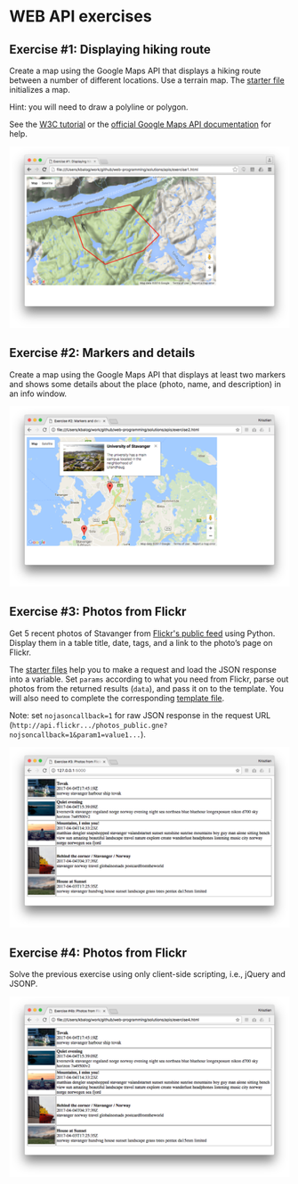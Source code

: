 # WEB API exercises

## Exercise #1: Displaying hiking route

Create a map using the Google Maps API that displays a hiking route between a number of different locations. Use a terrain map. The [starter file](exercise1.html) initializes a map.

Hint: you will need to draw a polyline or polygon.

See the [W3C tutorial](http://www.w3schools.com/googleapi/google_maps_overlays.asp) or the [official Google Maps API documentation](https://developers.google.com/maps/documentation/javascript/) for help.

![Exercise1](images/exercise1.png)


## Exercise #2: Markers and details

Create a map using the Google Maps API that displays at least two markers and shows some details about the place (photo, name, and description) in an info window.

![Exercise2](images/exercise2.png)


## Exercise #3: Photos from Flickr

Get 5 recent photos of Stavanger from [Flickr's public feed](https://www.flickr.com/services/feeds/docs/photos_public/) using Python.
Display them in a table title, date, tags, and a link to the photo’s page on Flickr.

The [starter files](exercise3.py) help you to make a request and load the JSON response into a variable.  Set `params` according to what you need from Flickr, parse out photos from the returned results (`data`), and pass it on to the template. You will also need to complete the corresponding [template file](templates/exercise3.html).

Note: set `nojasoncallback=1` for raw JSON response in the request URL (`http://api.flickr.../photos_public.gne?nojsoncallback=1&param1=value1...`).

![Exercise3](images/exercise3.png)


## Exercise #4: Photos from Flickr

Solve the previous exercise using only client-side scripting, i.e., jQuery and JSONP.

![Exercise4](images/exercise4.png)
